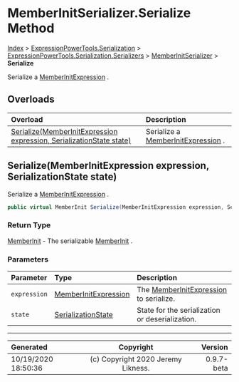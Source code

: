 ﻿# MemberInitSerializer.Serialize Method

[Index](../index.md) > [ExpressionPowerTools.Serialization](ExpressionPowerTools.Serialization.a.md) > [ExpressionPowerTools.Serialization.Serializers](ExpressionPowerTools.Serialization.Serializers.n.md) > [MemberInitSerializer](ExpressionPowerTools.Serialization.Serializers.MemberInitSerializer.cs.md) > **Serialize**

Serialize a [MemberInitExpression](https://docs.microsoft.com/dotnet/api/system.linq.expressions.memberinitexpression) .

## Overloads

| Overload | Description |
| :-- | :-- |
| [Serialize(MemberInitExpression expression, SerializationState state)](#serializememberinitexpression-expression-serializationstate-state) | Serialize a [MemberInitExpression](https://docs.microsoft.com/dotnet/api/system.linq.expressions.memberinitexpression) . |
## Serialize(MemberInitExpression expression, SerializationState state)

Serialize a [MemberInitExpression](https://docs.microsoft.com/dotnet/api/system.linq.expressions.memberinitexpression) .

```csharp
public virtual MemberInit Serialize(MemberInitExpression expression, SerializationState state)
```

### Return Type

 [MemberInit](ExpressionPowerTools.Serialization.Serializers.MemberInit.cs.md)  - The serializable [MemberInit](ExpressionPowerTools.Serialization.Serializers.MemberInit.cs.md) .

### Parameters

| Parameter | Type | Description |
| :-- | :-- | :-- |
| `expression` | [MemberInitExpression](https://docs.microsoft.com/dotnet/api/system.linq.expressions.memberinitexpression) | The [MemberInitExpression](https://docs.microsoft.com/dotnet/api/system.linq.expressions.memberinitexpression) to serialize. |
| `state` | [SerializationState](ExpressionPowerTools.Serialization.Serializers.SerializationState.cs.md) | State for the serialization or deserialization. |



---

| Generated | Copyright | Version |
| :-- | :-: | --: |
| 10/19/2020 18:50:36 | (c) Copyright 2020 Jeremy Likness. | 0.9.7-beta |
